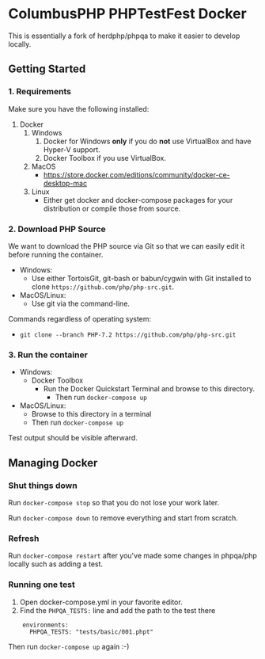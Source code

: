 # ColumbusPHP PHPTestFest Docker

This is essentially a fork of herdphp/phpqa to make it easier to develop locally.

## Getting Started

### 1. Requirements

Make sure you have the following installed:

1. Docker
   1. Windows
      1. Docker for Windows **only** if you do **not** use VirtualBox and have Hyper-V support.
      2. Docker Toolbox if you use VirtualBox.
   2. MacOS
      * https://store.docker.com/editions/community/docker-ce-desktop-mac 
   3. Linux
      * Either get docker and docker-compose packages for your distribution or compile those from source.

### 2. Download PHP Source

We want to download the PHP source via Git so that we can easily edit it before running the container.

* Windows:
   * Use either TortoisGit, git-bash or babun/cygwin with Git installed to clone `https://github.com/php/php-src.git`.
* MacOS/Linux:
   * Use git via the command-line.

Commands regardless of operating system:
* `git clone --branch PHP-7.2 https://github.com/php/php-src.git`

### 3. Run the container

* Windows:
   * Docker Toolbox
      * Run the Docker Quickstart Terminal and browse to this directory.
         * Then run `docker-compose up`
* MacOS/Linux:
   * Browse to this directory in a terminal
   * Then run `docker-compose up`

Test output should be visible afterward.

## Managing Docker

### Shut things down

Run `docker-compose stop` so that you do not lose your work later.

Run `docker-compose down` to remove everything and start from scratch.

### Refresh

Run `docker-compose restart` after you've made some changes in phpqa/php locally such as adding a test.

### Running one test

1. Open docker-compose.yml in your favorite editor.
2. Find the `PHPQA_TESTS:` line and add the path to the test there

```
    environments:
      PHPQA_TESTS: "tests/basic/001.phpt"
```

Then run `docker-compose up` again :-)



